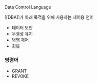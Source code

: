Data Control Language

[[DBA]]가 아래 목적을 위해 사용하는 제어용 언어
- 데이터 보안
- 무결성 유지
- 병행 제어
- 회복

### 명령어
- GRANT
- REVOKE